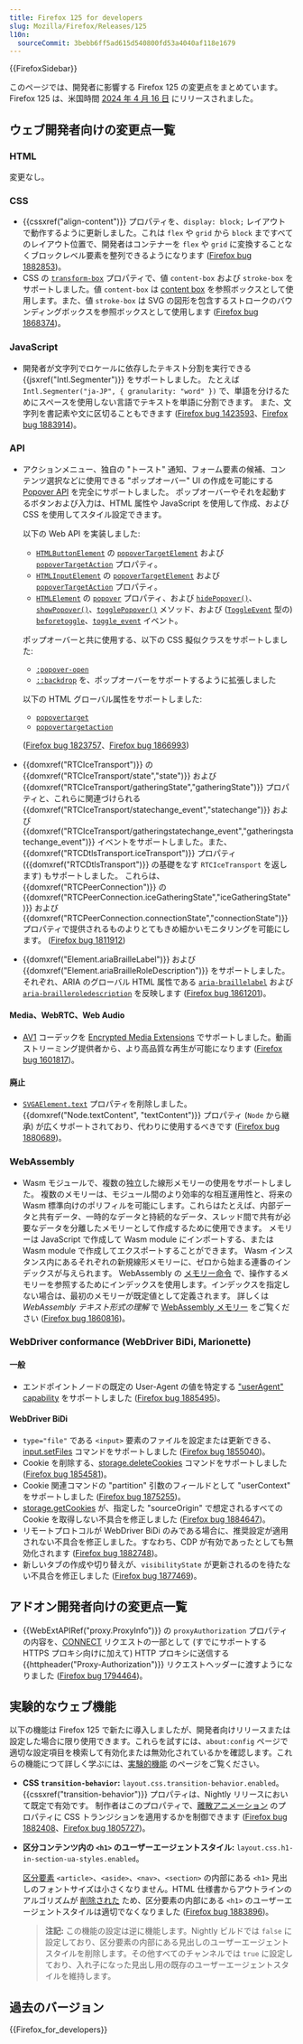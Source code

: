 ```yaml
---
title: Firefox 125 for developers
slug: Mozilla/Firefox/Releases/125
l10n:
  sourceCommit: 3bebb6ff5ad615d540800fd53a4040af118e1679
---
```


{{FirefoxSidebar}}

このページでは、開発者に影響する Firefox 125 の変更点をまとめています。Firefox 125 は、米国時間 [2024 年 4 月 16 日](https://whattrainisitnow.com/release/?version=125) にリリースされました。

## ウェブ開発者向けの変更点一覧

### HTML

変更なし。

### CSS

- {{cssxref("align-content")}} プロパティを、`display: block;` レイアウトで動作するように更新しました。これは `flex` や `grid` から `block` まですべてのレイアウト位置で、開発者はコンテナーを `flex` や `grid` に変換することなくブロックレベル要素を整列できるようになります ([Firefox bug 1882853](https://bugzil.la/1882853))。
- CSS の [`transform-box`](/ja/docs/Web/CSS/transform-box) プロパティで、値 `content-box` および `stroke-box` をサポートしました。値 `content-box` は [content box](/ja/docs/Learn/CSS/Building_blocks/The_box_model#ボックスの構成) を参照ボックスとして使用します。また、値 `stroke-box` は SVG の図形を包含するストロークのバウンディングボックスを参照ボックスとして使用します ([Firefox bug 1868374](https://bugzil.la/1868374))。

### JavaScript

- 開発者が文字列でロケールに依存したテキスト分割を実行できる {{jsxref("Intl.Segmenter")}} をサポートしました。
  たとえば `Intl.Segmenter("ja-JP", { granularity: "word" })` で、単語を分けるためにスペースを使用しない言語でテキストを単語に分割できます。
  また、文字列を書記素や文に区切ることもできます ([Firefox bug 1423593](https://bugzil.la/1423593)、[Firefox bug 1883914](https://bugzil.la/1883914))。

### API

- アクションメニュー、独自の "トースト" 通知、フォーム要素の候補、コンテンツ選択などに使用できる "ポップオーバー" UI の作成を可能にする [Popover API](/ja/docs/Web/API/Popover_API) を完全にサポートしました。
  ポップオーバーやそれを起動するボタンおよび入力は、HTML 属性や JavaScript を使用して作成、および CSS を使用してスタイル設定できます。

  以下の Web API を実装しました:

  - [`HTMLButtonElement`](/ja/docs/Web/API/HTMLButtonElement) の [`popoverTargetElement`](/ja/docs/Web/API/HTMLButtonElement/popoverTargetElement) および [`popoverTargetAction`](/ja/docs/Web/API/HTMLButtonElement/popoverTargetAction) プロパティ。
  - [`HTMLInputElement`](/ja/docs/Web/API/HTMLInputElement) の [`popoverTargetElement`](/ja/docs/Web/API/HTMLInputElement/popoverTargetElement) および [`popoverTargetAction`](/ja/docs/Web/API/HTMLInputElement/popoverTargetAction) プロパティ。
  - [`HTMLElement`](/ja/docs/Web/API/HTMLElement) の [`popover`](/ja/docs/Web/API/HTMLElement/popover) プロパティ、および [`hidePopover()`](/ja/docs/Web/API/HTMLElement/hidePopover)、[`showPopover()`](/ja/docs/Web/API/HTMLElement/showPopover)、[`togglePopover()`](/ja/docs/Web/API/HTMLElement/togglePopover) メソッド、および ([`ToggleEvent`](/ja/docs/Web/API/ToggleEvent) 型の) [`beforetoggle`](/ja/docs/Web/API/HTMLElement/beforetoggle_event)、[`toggle_event`](/ja/docs/Web/API/HTMLElement/toggle_event) イベント。

  ポップオーバーと共に使用する、以下の CSS 擬似クラスをサポートしました:

  - [`:popover-open`](/ja/docs/Web/CSS/:popover-open)
  - [`::backdrop`](/ja/docs/Web/CSS/::backdrop) を、ポップオーバーをサポートするように拡張しました

  以下の HTML グローバル属性をサポートしました:

  - [`popovertarget`](/ja/docs/Web/HTML/Element/button#popovertarget)
  - [`popovertargetaction`](/ja/docs/Web/HTML/Element/button#popovertargetaction)

  ([Firefox bug 1823757](https://bugzil.la/1823757)、[Firefox bug 1866993](https://bugzil.la/1866993))

- {{domxref("RTCIceTransport")}} の {{domxref("RTCIceTransport/state","state")}} および {{domxref("RTCIceTransport/gatheringState","gatheringState")}} プロパティと、これらに関連づけられる {{domxref("RTCIceTransport/statechange_event","statechange")}} および {{domxref("RTCIceTransport/gatheringstatechange_event","gatheringstatechange_event")}} イベントをサポートしました。また、{{domxref("RTCDtlsTransport.iceTransport")}} プロパティ ({{domxref("RTCDtlsTransport")}} の基礎をなす `RTCIceTransport` を返します) もサポートしました。
  これらは、{{domxref("RTCPeerConnection")}} の {{domxref("RTCPeerConnection.iceGatheringState","iceGatheringState")}} および {{domxref("RTCPeerConnection.connectionState","connectionState")}} プロパティで提供されるものよりとてもきめ細かいモニタリングを可能にします。
  ([Firefox bug 1811912](https://bugzil.la/1811912))
- {{domxref("Element.ariaBrailleLabel")}} および {{domxref("Element.ariaBrailleRoleDescription")}} をサポートしました。それぞれ、ARIA のグローバル HTML 属性である [`aria-braillelabel`](/ja/docs/Web/Accessibility/ARIA/Attributes/aria-braillelabel) および [`aria-brailleroledescription`](/ja/docs/Web/Accessibility/ARIA/Attributes/aria-brailleroledescription) を反映します ([Firefox bug 1861201](https://bugzil.la/1861201))。

#### Media、WebRTC、Web Audio

- [AV1](/ja/docs/Web/Media/Formats/Video_codecs#av1) コーデックを [Encrypted Media Extensions](/ja/docs/Web/API/Encrypted_Media_Extensions_API) でサポートしました。動画ストリーミング提供者から、より高品質な再生が可能になります ([Firefox bug 1601817](https://bugzil.la/1601817))。

#### 廃止

- [`SVGAElement.text`](/ja/docs/Web/API/SVGAElement#svgaelement.text) プロパティを削除しました。{{domxref("Node.textContent", "textContent")}} プロパティ (`Node` から継承) が広くサポートされており、代わりに使用するべきです ([Firefox bug 1880689](https://bugzil.la/1880689))。

### WebAssembly

- Wasm モジュールで、複数の独立した線形メモリーの使用をサポートしました。
  複数のメモリーは、モジュール間のより効率的な相互運用性と、将来の Wasm 標準向けのポリフィルを可能にします。これらはたとえば、内部データと共有データ、一時的なデータと持続的なデータ、スレッド間で共有が必要なデータを分離したメモリーとして作成するために使用できます。
  メモリーは JavaScript で作成して Wasm module にインポートする、または Wasm module で作成してエクスポートすることができます。
  Wasm インスタンス内にあるそれぞれの新規線形メモリーに、ゼロから始まる連番のインデックスが与えられます。
  WebAssembly の [メモリー命令](/ja/docs/WebAssembly/Reference/Memory) で、操作するメモリーを参照するためにインデックスを使用します。インデックスを指定しない場合は、最初のメモリーが既定値として定義されます。
  詳しくは _WebAssembly テキスト形式の理解_ で [WebAssembly メモリー](/ja/docs/WebAssembly/Understanding_the_text_format#webassembly_メモリー) をご覧ください ([Firefox bug 1860816](https://bugzil.la/1860816))。

### WebDriver conformance (WebDriver BiDi, Marionette)

#### 一般

- エンドポイントノードの既定の User-Agent の値を特定する ["userAgent" capability](https://w3c.github.io/webdriver/#capabilities) をサポートしました ([Firefox bug 1885495](https://bugzil.la/1885495))。

#### WebDriver BiDi

- `type="file"` である `<input>` 要素のファイルを設定または更新できる、[input.setFiles](https://w3c.github.io/webdriver-bidi/#command-input-setFiles) コマンドをサポートしました ([Firefox bug 1855040](https://bugzil.la/1855040))。
- Cookie を削除する、[storage.deleteCookies](https://w3c.github.io/webdriver-bidi/#command-storage-deleteCookies) コマンドをサポートしました ([Firefox bug 1854581](https://bugzil.la/1854581))。
- Cookie 関連コマンドの "partition" 引数のフィールドとして "userContext" をサポートしました ([Firefox bug 1875255](https://bugzil.la/1875255))。
- [storage.getCookies](https://w3c.github.io/webdriver-bidi/#command-storage-getCookies) が、指定した "sourceOrigin" で想定されるすべての Cookie を取得しない不具合を修正しました ([Firefox bug 1884647](https://bugzil.la/1884647))。
- リモートプロトコルが WebDriver BiDi のみである場合に、推奨設定が適用されない不具合を修正しました。すなわち、CDP が有効であったとしても無効化されます ([Firefox bug 1882748](https://bugzil.la/1882748))。
- 新しいタブの作成や切り替えが、`visibilityState` が更新されるのを待たない不具合を修正しました ([Firefox bug 1877469](https://bugzil.la/1877469))。

## アドオン開発者向けの変更点一覧

- {{WebExtAPIRef("proxy.ProxyInfo")}} の `proxyAuthorization` プロパティの内容を、[CONNECT](/ja/docs/Web/HTTP/Methods/CONNECT) リクエストの一部として (すでにサポートする HTTPS プロキシ向けに加えて) HTTP プロキシに送信する {{httpheader("Proxy-Authorization")}} リクエストヘッダーに渡すようになりました ([Firefox bug 1794464](https://bugzil.la/1794464))。

## 実験的なウェブ機能

以下の機能は Firefox 125 で新たに導入しましたが、開発者向けリリースまたは設定した場合に限り使用できます。これらを試すには、`about:config` ページで適切な設定項目を検索して有効化または無効化されているかを確認します。これらの機能につて詳しく学ぶには、[実験的機能](/ja/docs/Mozilla/Firefox/Experimental_features) のページをご覧ください。

- **CSS `transition-behavior`:** `layout.css.transition-behavior.enabled`。
  {{cssxref("transition-behavior")}} プロパティは、Nightly リリースにおいて既定で有効です。
  制作者はこのプロパティで、[離散アニメーション](/ja/docs/Web/CSS/CSS_animated_properties#discrete) のプロパティに CSS トランジションを適用するかを制御できます ([Firefox bug 1882408](https://bugzil.la/1882408)、[Firefox bug 1805727](https://bugzil.la/1805727))。

- **区分コンテンツ内の `<h1>` のユーザーエージェントスタイル:** `layout.css.h1-in-section-ua-styles.enabled`。

  [区分要素](/ja/docs/Web/HTML/Content_categories#sectioning_content) `<article>`、`<aside>`、`<nav>`、`<section>` の内部にある `<h1>` 見出しのフォントサイズは小さくなりません。HTML 仕様書からアウトラインのアルゴリズムが [削除された](https://github.com/whatwg/html/pull/7829) ため、区分要素の内部にある `<h1>` のユーザーエージェントスタイルは適切でなくなりました ([Firefox bug 1883896](https://bugzil.la/1883896))。

  > **注記:** この機能の設定は逆に機能します。Nightly ビルドでは `false` に設定しており、区分要素の内部にある見出しのユーザーエージェントスタイルを削除します。その他すべてのチャンネルでは `true` に設定しており、入れ子になった見出し用の既存のユーザーエージェントスタイルを維持します。

## 過去のバージョン

{{Firefox_for_developers}}
